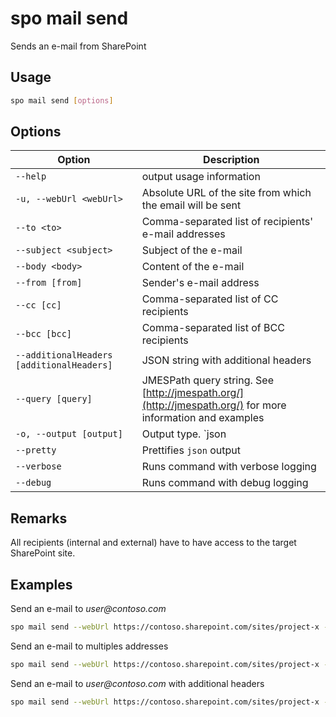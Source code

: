 # spo mail send

Sends an e-mail from SharePoint

## Usage

```sh
spo mail send [options]
```

## Options

Option|Description
------|-----------
`--help`|output usage information
`-u, --webUrl <webUrl>`|Absolute URL of the site from which the email will be sent
`--to <to>`|Comma-separated list of recipients' e-mail addresses
`--subject <subject>`|Subject of the e-mail
`--body <body>`|Content of the e-mail
`--from [from]`|Sender's e-mail address
`--cc [cc]`|Comma-separated list of CC recipients
`--bcc [bcc]`|Comma-separated list of BCC recipients
`--additionalHeaders [additionalHeaders]`|JSON string with additional headers
`--query [query]`|JMESPath query string. See [http://jmespath.org/](http://jmespath.org/) for more information and examples
`-o, --output [output]`|Output type. `json|text`. Default `text`
`--pretty`|Prettifies `json` output
`--verbose`|Runs command with verbose logging
`--debug`|Runs command with debug logging

## Remarks

All recipients (internal and external) have to have access to the target SharePoint site.

## Examples

Send an e-mail to _user@contoso.com_

```sh
spo mail send --webUrl https://contoso.sharepoint.com/sites/project-x --to 'user@contoso.com' --subject 'Email sent via Office 365 CLI' --body '<h1>Office 365 CLI</h1>Email sent via <b>command</b>.'
```

Send an e-mail to multiples addresses

```sh
spo mail send --webUrl https://contoso.sharepoint.com/sites/project-x --to 'user1@contoso.com,user2@contoso.com' --subject 'Email sent via Office 365 CLI' --body '<h1>Office 365 CLI</h1>Email sent via <b>command</b>.' --cc 'user3@contoso.com' --bcc 'user4@contoso.com'
```

Send an e-mail to _user@contoso.com_ with additional headers

```sh
spo mail send --webUrl https://contoso.sharepoint.com/sites/project-x --to 'user@contoso.com' --subject 'Email sent via Office 365 CLI' --body '<h1>Office 365 CLI</h1>Email sent via <b>command</b>.' --additionalHeaders "'{\"X-MC-Tags\":\"Office 365 CLI\"}'"
```
